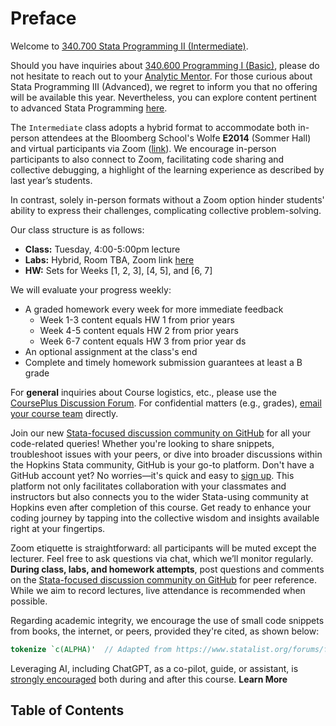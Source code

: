 

# Preface

Welcome to [340.700 Stata Programming II (Intermediate)](https://publichealth.jhu.edu/course/38942). 

Should you have inquiries about [340.600 Programming I (Basic)](https://publichealth.jhu.edu/course/38901), please do not hesitate to reach out to your [Analytic Mentor](https://jhustata.github.io/basic/quickrefs.html#course-team-contacts). For those curious about Stata Programming III (Advanced), we regret to inform you that no offering will be available this year. Nevertheless, you can explore content pertinent to advanced Stata Programming [here](https://jhufena.github.io/home/intro.html).

The `Intermediate` class adopts a hybrid format to accommodate both in-person attendees at the Bloomberg School's Wolfe **E2014** (Sommer Hall) and virtual participants via Zoom ([link](https://jhjhm.zoom.us/j/93892874220)). We encourage in-person participants to also connect to Zoom, facilitating code sharing and collective debugging, a highlight of the learning experience as described by last year’s students.

In contrast, solely in-person formats without a Zoom option hinder students' ability to express their challenges, complicating collective problem-solving.

Our class structure is as follows:
   
- **Class:** Tuesday, 4:00-5:00pm lecture
- **Labs:** Hybrid, Room TBA, Zoom link [here](https://JHUBlueJays.zoom.us/j/2446367355)
- **HW:** Sets for Weeks [1, 2, 3], [4, 5], and [6, 7]     

We will evaluate your progress weekly:

- A graded homework every week for more immediate feedback
   - Week 1-3 content equals HW 1 from prior years
   - Week 4-5 content equals HW 2 from prior years
   - Week 6-7 content equals HW 3 from prior year ds
- An optional assignment at the class's end
- Complete and timely homework submission guarantees at least a B grade

For **general** inquiries about Course logistics, etc., please use the [CoursePlus Discussion Forum](https://courseplus.jhu.edu/core/index.cfm/go/bbs:main/coid/21075/). For confidential matters (e.g., grades), [email your course team](https://jhustata.github.io/intermediate/quickrefs.html#course-team-contacts) directly.

Join our new [Stata-focused discussion community on GitHub](https://github.com/jhufena/discussions/discussions) for all your code-related queries! Whether you're looking to share snippets, troubleshoot issues with your peers, or dive into broader discussions within the Hopkins Stata community, GitHub is your go-to platform. Don't have a GitHub account yet? No worries—it's quick and easy to [sign up](https://github.com/join). This platform not only facilitates collaboration with your classmates and instructors but also connects you to the wider Stata-using community at Hopkins even after completion of this course. Get ready to enhance your coding journey by tapping into the collective wisdom and insights available right at your fingertips.

Zoom etiquette is straightforward: all participants will be muted except the lecturer. Feel free to ask questions via chat, which we’ll monitor regularly. **During class, labs, and homework attempts**, post questions and comments on the [Stata-focused discussion community on GitHub](https://github.com/jhufena/discussions/discussions) for peer reference. While we aim to record lectures, live attendance is recommended when possible.

Regarding academic integrity, we encourage the use of small code snippets from books, the internet, or peers, provided they're cited, as shown below:

```stata
tokenize `c(ALPHA)'  // Adapted from https://www.statalist.org/forums/forum/general-stata-discussion/general/1380433-creating-a-counter-with-alphabets
```

Leveraging AI, including ChatGPT, as a co-pilot, guide, or assistant, is <u>strongly encouraged</u> both during and after this course. **Learn More**

## Table of Contents

```{tableofcontents}
```












